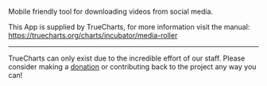 Mobile friendly tool for downloading videos from social media.


This App is supplied by TrueCharts, for more information visit the manual: https://truecharts.org/charts/incubator/media-roller

---

TrueCharts can only exist due to the incredible effort of our staff.
Please consider making a [donation](https://truecharts.org/docs/about/sponsor) or contributing back to the project any way you can!
